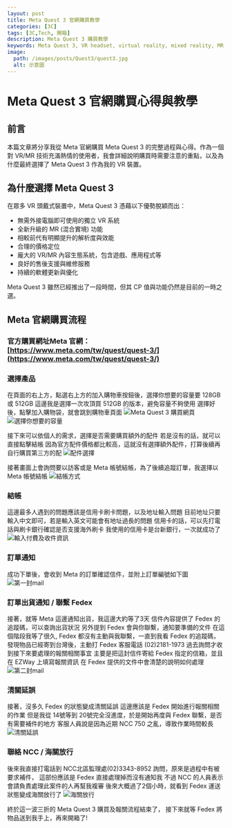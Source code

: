 ```yaml
---
layout: post
title: Meta Quest 3 官網購買教學
categories: [3C]
tags: [3C,Tech, 開箱]
description: Meta Quest 3 購買教學
keywords: Meta Quest 3, VR headset, virtual reality, mixed reality, MR, VR gaming, Meta Store, Quest 3 購買, Quest 3 開箱, Meta Quest, Oculus, VR 眼鏡
image:
  path: /images/posts/Quest3/quest3.jpg
  alt: 示意圖
---
```

 
# Meta Quest 3 官網購買心得與教學

## 前言
本篇文章將分享我從 Meta 官網購買 Meta Quest 3 的完整過程與心得。作為一個對 VR/MR 技術充滿熱情的使用者，我會詳細說明購買時需要注意的重點，以及為什麼最終選擇了 Meta Quest 3 作為我的 VR 裝置。

## 為什麼選擇 Meta Quest 3
在眾多 VR 頭戴式裝置中，Meta Quest 3 憑藉以下優勢脫穎而出：
- 無需外接電腦即可使用的獨立 VR 系統
- 全新升級的 MR (混合實境) 功能
- 相較前代有明顯提升的解析度與效能
- 合理的價格定位
- 龐大的 VR/MR 內容生態系統，包含遊戲、應用程式等
- 良好的售後支援與維修服務
- 持續的軟體更新與優化

Meta Quest 3 雖然已經推出了一段時間，但其 CP 值與功能仍然是目前的一時之選。

## Meta 官網購買流程
### 官方購買網址Meta 官網：[https://www.meta.com/tw/quest/quest-3/](https://www.meta.com/tw/quest/quest-3/)

### 選擇產品
在頁面的右上方，點選右上方的加入購物車按鈕後，選擇你想要的容量要 128GB 或 512GB
這邊我是選擇一次攻頂買 512GB 的版本，避免容量不夠使用
選擇好後，點擊加入購物袋，就會跳到購物車頁面
![Meta Quest 3 購買網頁](/images/posts/Quest3/Web.jpg)
![選擇你想要的容量](/images/posts/Quest3/choose.jpg)

接下來可以依個人的需求，選擇是否需要購買額外的配件
若是沒有的話，就可以直接點擊結帳
因為官方配件價格都比較高，這就沒有選擇額外配件，打算後續再自行購買第三方的配
![配件選擇](/images/posts/Quest3/accessories.jpg)

接著畫面上會詢問要以訪客或是 Meta 帳號結帳，為了後續追蹤訂單，我選擇以 Meta 帳號結帳
![結帳方式](/images/posts/Quest3/method.jpg)

### 結帳
這邊最多人遇到的問題應該是信用卡刷卡問題，以及地址輸入問題
目前地址只要輸入中文即可，若是輸入英文可能會有地址過長的問題
信用卡的話，可以先打電話與刷卡銀行確認是否支援海外刷卡
我使用的信用卡是台新銀行，一次就成功了
![輸入付費及收件資訊](/images/posts/Quest3/paypage.jpg)

### 訂單通知
成功下單後，會收到 Meta 的訂單確認信件，並附上訂單編號如下圖
![第一封mail](/images/posts/Quest3/email1.jpg)

### 訂單出貨通知 / 聯繫 Fedex 
接著，就等 Meta 這邊通知出貨，我這邊大約等了3天 
信件內容提供了 Fedex 的追蹤碼，可以查詢出貨狀況
另外提到 Fedex 會與你聯繫，通知要準備的文件
在這個階段我等了很久,  Fedex 都沒有主動與我聯繫，一直到我看 Fedex 的追蹤碼，
發現物品已經寄到台灣後，主動打 Fedex 客服電話 (02)2181-1973 過去詢問才收到接下來要處理的報關相關事宜
主要是把這封信件寄給 Fedex 指定的信箱，並且在 EZWay 上填寫報關資訊
在 Fedex 提供的文件中會清楚的說明如何處理
![第二封mail](/images/posts/Quest3/deliver.jpg)

### 清關延誤
接著，沒多久 Fedex 的狀態變成清關延誤
這邊應該是 Fedex 開始進行報關相關的作業
但是我從 14號等到 20號完全沒進度，於是開始再度與 Fedex 聯繫，是否有需要補件的地方
客服人員說是因為近期 NCC 750 之亂，導致作業時間較長
![清關延誤](/images/posts/Quest3/status.jpg)

### 聯絡 NCC / 海關放行
後來我直接打電話到 NCC北區監理處(02)3343-8952 詢問，原來是過程中有被要求補件，
這部份應該是 Fedex 直接處理掉而沒有通知我
不過 NCC 的人員表示會請負責處理此案件的人再幫我複審
後來大概過了2個小時，就看到 Fedex 運送狀態變成海關放行了
![海關放行](/images/posts/Quest3/pass.jpg)

終於這一波三折的 Meta Quest 3 購買及報關流程結束了，
接下來就等 Fedex 將物品送到我手上，再來開箱了!
